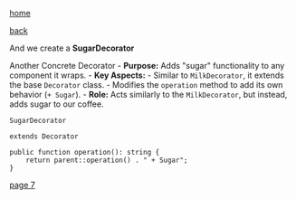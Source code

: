 [home](./page01.md)

[back](./page05.md)

And we create a **SugarDecorator**

Another Concrete Decorator
    - **Purpose:** Adds "sugar" functionality to any component it wraps.
    - **Key Aspects:**
      - Similar to `MilkDecorator`, it extends the base `Decorator` class.
      - Modifies the `operation` method to add its own behavior (`+ Sugar`).
    - **Role:** Acts similarly to the `MilkDecorator`, but instead, adds sugar to our coffee.

```
SugarDecorator
```

```
extends Decorator
```

```
public function operation(): string {
    return parent::operation() . " + Sugar";
}
```

[page 7](./page07.md)
